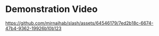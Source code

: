 # Demonstration Video




https://github.com/mirnaihab/slash/assets/64546179/7ed2b18c-6674-47b4-9362-19926b10b123

